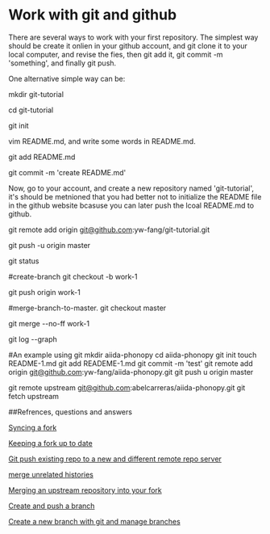 # Work with git and github

There are several ways to work with your first repository. The simplest way
should be create it onlien in your github account, and git clone it to your local computer, and revise the fies, then git add it, git commit -m 'something', and finally git push. 

One alternative simple way can be:

mkdir git-tutorial

cd git-tutorial

git init

vim README.md, and write some words in README.md.

git add README.md

git commit -m 'create README.md'

Now, go to your account, and create a new repository named 'git-tutorial', it's should be metnioned that you had better not to initialize the README file in the github website bcasuse you can later push the lcoal README.md to github.

git remote add origin git@github.com:yw-fang/git-tutorial.git

git push -u origin master

git status

#create-branch
git checkout -b work-1

git push origin work-1

#merge-branch-to-master.
git checkout master

git merge --no-ff work-1

git log --graph

#An example using git
mkdir aiida-phonopy
cd aiida-phonopy
git init 
touch README-1.md
git add READEME-1.md
git commit -m 'test'
git remote add origin git@github.com:yw-fang/aiida-phonopy.git
git push u origin master

git remote upstream git@github.com:abelcarreras/aiida-phonopy.git
git fetch upstream

##Refrences, questions and answers

[Syncing a fork](https://help.github.com/articles/syncing-a-fork/)

[Keeping a fork up to date](https://gist.github.com/CristinaSolana/1885435)

[Git push existing repo to a new and different remote repo server](https://stackoverflow.com/questions/5181845/git-push-existing-repo-to-a-new-and-different-remote-repo-server)

[merge unrelated histories](https://stackoverflow.com/questions/40036648/git-fatal-refusing-to-merge-unrelated-histories)

[Merging an upstream repository into your fork](https://help.github.com/articles/merging-an-upstream-repository-into-your-fork/)

[Create and push a branch](https://confluence.atlassian.com/get-started-with-bitbucket/create-and-push-a-branch-862720857.html)

[Create a new branch with git and manage branches](https://github.com/Kunena/Kunena-Forum/wiki/Create-a-new-branch-with-git-and-manage-branches)
